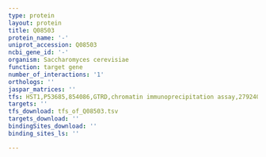 ```yaml
---
type: protein
layout: protein
title: Q08503
protein_name: '-'
uniprot_accession: Q08503
ncbi_gene_id: '-'
organism: Saccharomyces cerevisiae
function: target gene
number_of_interactions: '1'
orthologs: ''
jaspar_matrices: ''
tfs: HST1,P53685,854086,GTRD,chromatin immunoprecipitation assay,27924024%5Buid%5D,No
targets: ''
tfs_download: tfs_of_Q08503.tsv
targets_download: ''
bindingSites_download: ''
binding_sites_ls: ''

---
```

